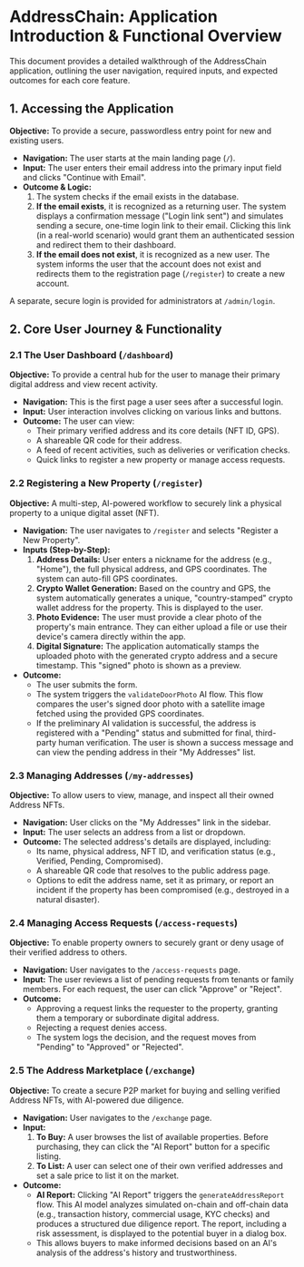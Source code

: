 # AddressChain: Application Introduction & Functional Overview

This document provides a detailed walkthrough of the AddressChain application, outlining the user navigation, required inputs, and expected outcomes for each core feature.

## 1. Accessing the Application

**Objective:** To provide a secure, passwordless entry point for new and existing users.

-   **Navigation:** The user starts at the main landing page (`/`).
-   **Input:** The user enters their email address into the primary input field and clicks "Continue with Email".
-   **Outcome & Logic:**
    1.  The system checks if the email exists in the database.
    2.  **If the email exists**, it is recognized as a returning user. The system displays a confirmation message ("Login link sent") and simulates sending a secure, one-time login link to their email. Clicking this link (in a real-world scenario) would grant them an authenticated session and redirect them to their dashboard.
    3.  **If the email does not exist**, it is recognized as a new user. The system informs the user that the account does not exist and redirects them to the registration page (`/register`) to create a new account.

A separate, secure login is provided for administrators at `/admin/login`.

## 2. Core User Journey & Functionality

### 2.1 The User Dashboard (`/dashboard`)

**Objective:** To provide a central hub for the user to manage their primary digital address and view recent activity.

-   **Navigation:** This is the first page a user sees after a successful login.
-   **Input:** User interaction involves clicking on various links and buttons.
-   **Outcome:** The user can view:
    -   Their primary verified address and its core details (NFT ID, GPS).
    -   A shareable QR code for their address.
    -   A feed of recent activities, such as deliveries or verification checks.
    -   Quick links to register a new property or manage access requests.

### 2.2 Registering a New Property (`/register`)

**Objective:** A multi-step, AI-powered workflow to securely link a physical property to a unique digital asset (NFT).

-   **Navigation:** The user navigates to `/register` and selects "Register a New Property".
-   **Inputs (Step-by-Step):**
    1.  **Address Details:** User enters a nickname for the address (e.g., "Home"), the full physical address, and GPS coordinates. The system can auto-fill GPS coordinates.
    2.  **Crypto Wallet Generation:** Based on the country and GPS, the system automatically generates a unique, "country-stamped" crypto wallet address for the property. This is displayed to the user.
    3.  **Photo Evidence:** The user must provide a clear photo of the property's main entrance. They can either upload a file or use their device's camera directly within the app.
    4.  **Digital Signature:** The application automatically stamps the uploaded photo with the generated crypto address and a secure timestamp. This "signed" photo is shown as a preview.
-   **Outcome:**
    -   The user submits the form.
    -   The system triggers the `validateDoorPhoto` AI flow. This flow compares the user's signed door photo with a satellite image fetched using the provided GPS coordinates.
    -   If the preliminary AI validation is successful, the address is registered with a "Pending" status and submitted for final, third-party human verification. The user is shown a success message and can view the pending address in their "My Addresses" list.

### 2.3 Managing Addresses (`/my-addresses`)

**Objective:** To allow users to view, manage, and inspect all their owned Address NFTs.

-   **Navigation:** User clicks on the "My Addresses" link in the sidebar.
-   **Input:** The user selects an address from a list or dropdown.
-   **Outcome:** The selected address's details are displayed, including:
    -   Its name, physical address, NFT ID, and verification status (e.g., Verified, Pending, Compromised).
    -   A shareable QR code that resolves to the public address page.
    -   Options to edit the address name, set it as primary, or report an incident if the property has been compromised (e.g., destroyed in a natural disaster).

### 2.4 Managing Access Requests (`/access-requests`)

**Objective:** To enable property owners to securely grant or deny usage of their verified address to others.

-   **Navigation:** User navigates to the `/access-requests` page.
-   **Input:** The user reviews a list of pending requests from tenants or family members. For each request, the user can click "Approve" or "Reject".
-   **Outcome:**
    -   Approving a request links the requester to the property, granting them a temporary or subordinate digital address.
    -   Rejecting a request denies access.
    -   The system logs the decision, and the request moves from "Pending" to "Approved" or "Rejected".

### 2.5 The Address Marketplace (`/exchange`)

**Objective:** To create a secure P2P market for buying and selling verified Address NFTs, with AI-powered due diligence.

-   **Navigation:** User navigates to the `/exchange` page.
-   **Input:**
    1.  **To Buy:** A user browses the list of available properties. Before purchasing, they can click the "AI Report" button for a specific listing.
    2.  **To List:** A user can select one of their own verified addresses and set a sale price to list it on the market.
-   **Outcome:**
    -   **AI Report:** Clicking "AI Report" triggers the `generateAddressReport` flow. This AI model analyzes simulated on-chain and off-chain data (e.g., transaction history, commercial usage, KYC checks) and produces a structured due diligence report. The report, including a risk assessment, is displayed to the potential buyer in a dialog box.
    -   This allows buyers to make informed decisions based on an AI's analysis of the address's history and trustworthiness.